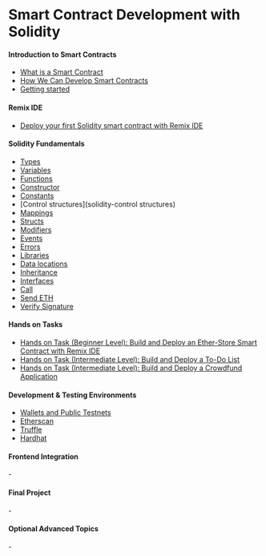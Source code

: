# Smart Contract Development with Solidity

#### Introduction to Smart Contracts ####
- [What is a Smart Contract](what-is-a-smart-contract)
- [How We Can Develop Smart Contracts](how-we-can-develop-smart-contracts)
- [Getting started](solidity-getting-started)

#### Remix IDE ####
- [Deploy your first Solidity smart contract with Remix IDE](deploy-your-first-solidity-smart-contract-with-remix-ide)

#### Solidity Fundamentals ####
- [Types](solidity-types)
- [Variables](solidity-variables)
- [Functions](solidity-functions)
- [Constructor](solidity-constructor)
- [Constants](solidity-constants)
- [Control structures](solidity-control structures)
- [Mappings](solidity-mappings)
- [Structs](solidity-structs)
- [Modifiers](solidity-modifiers)
- [Events](solidity-events)
- [Errors](solidity-errors)
- [Libraries](solidity-libraries)
- [Data locations](solidity-data-locations)
- [Inheritance](solidity-inheritance)
- [Interfaces](solidity-interfaces)
- [Call](solidity-call)
- [Send ETH](send-eth)
- [Verify Signature](solidity-verify-signature)

#### Hands on Tasks ####
- [Hands on Task (Beginner Level): Build and Deploy an Ether-Store Smart Contract with Remix IDE](hands-taskbuild-deploy-ether-store-smart-contract-with-remix-ide)
- [Hands on Task (Intermediate Level): Build and Deploy a To-Do List](hands-taskbuild-deploy-to-do-list)
- [Hands on Task (Intermediate Level): Build and Deploy a Crowdfund Application](hands-task-build-deploy-crowdfund-application)

#### Development & Testing Environments ####
- [Wallets and Public Testnets](wallets-public-testnets)
- [Etherscan](solidity-etherscan)
- [Truffle](solidity-truffle)
- [Hardhat](solidity-hardhat)


#### Frontend Integration ####
-[]()


#### Final Project ####
-[]()


#### Optional Advanced Topics ####
-[]()
